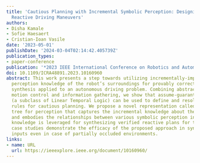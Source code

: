 ```yaml
---
title: 'Cautious Planning with Incremental Symbolic Perception: Designing Verified
  Reactive Driving Maneuvers'
authors:
- Disha Kamale
- Sofie Haesaert
- Cristian-Ioan Vasile
date: '2023-05-01'
publishDate: '2024-03-04T02:14:42.405739Z'
publication_types:
- paper-conference
publication: '*2023 IEEE International Conference on Robotics and Automation (ICRA)*'
doi: 10.1109/ICRA48891.2023.10160960
abstract: This work presents a step towards utilizing incrementally-improving symbolic
  perception knowledge of the robot’s surroundings for provably correct reactive control
  synthesis applied to an autonomous driving problem. Combining abstract models of
  motion control and information gathering, we show that assume-guarantee specifications
  (a subclass of Linear Temporal Logic) can be used to define and resolve traffic
  rules for cautious planning. We propose a novel representation called symbolic refinement
  tree for perception that captures the incremental knowledge about the environment
  and embodies the relationships between various symbolic perception inputs. The incremental
  knowledge is leveraged for synthesizing verified reactive plans for the robot. The
  case studies demonstrate the efficacy of the proposed approach in synthesizing control
  inputs even in case of partially occluded environments.
links:
- name: URL
  url: https://ieeexplore.ieee.org/document/10160960/
---
```


